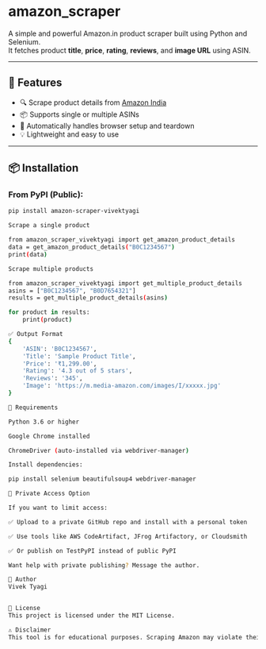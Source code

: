 # amazon_scraper

A simple and powerful Amazon.in product scraper built using Python and Selenium.  
It fetches product **title**, **price**, **rating**, **reviews**, and **image URL** using ASIN.

---

## 🚀 Features

- 🔍 Scrape product details from [Amazon India](https://www.amazon.in)
- 📦 Supports single or multiple ASINs
- 🧼 Automatically handles browser setup and teardown
- 💡 Lightweight and easy to use

---

## 📦 Installation

### From PyPI (Public):
```bash
pip install amazon-scraper-vivektyagi

Scrape a single product

from amazon_scraper_vivektyagi import get_amazon_product_details
data = get_amazon_product_details("B0C1234567")
print(data)

Scrape multiple products

from amazon_scraper_vivektyagi import get_multiple_product_details
asins = ["B0C1234567", "B0D7654321"]
results = get_multiple_product_details(asins)

for product in results:
    print(product)

✅ Output Format
{
    'ASIN': 'B0C1234567',
    'Title': 'Sample Product Title',
    'Price': '₹1,299.00',
    'Rating': '4.3 out of 5 stars',
    'Reviews': '345',
    'Image': 'https://m.media-amazon.com/images/I/xxxxx.jpg'
}

📄 Requirements

Python 3.6 or higher

Google Chrome installed

ChromeDriver (auto-installed via webdriver-manager)

Install dependencies:

pip install selenium beautifulsoup4 webdriver-manager

🔐 Private Access Option

If you want to limit access:

✅ Upload to a private GitHub repo and install with a personal token

✅ Use tools like AWS CodeArtifact, JFrog Artifactory, or Cloudsmith

✅ Or publish on TestPyPI instead of public PyPI

Want help with private publishing? Message the author.

👤 Author
Vivek Tyagi


📄 License
This project is licensed under the MIT License.

⚠️ Disclaimer
This tool is for educational purposes. Scraping Amazon may violate their terms of service. Use responsibly.
